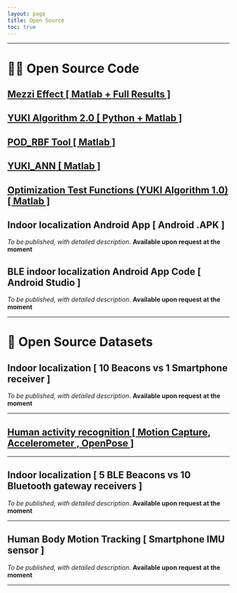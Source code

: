 ```yaml
---
layout: page
title: Open Source
toc: true
---
```


---

# 👨‍💻 Open Source Code

## <a href="https://justpeers.com/" target="_blank"> **Mezzi Effect** [ Matlab + Full Results ] </a>

## <a href="{{site.baseurl}}/posts/Yuki-Algorithm-02"> **YUKI Algorithm 2.0** [ Python + Matlab ] </a>

## <a href="{{site.baseurl}}/posts/POD_RBF"> **POD_RBF Tool** [ Matlab ] </a>

## <a href="{{site.baseurl}}/posts/YUKI_ANN"> **YUKI_ANN** [ Matlab ] </a>

## <a href="{{site.baseurl}}/posts/plugin-optimization-testing"> **Optimization Test Functions (YUKI Algorithm 1.0)** [ Matlab ] </a>

##  Indoor localization **Android App** [ Android .APK ]

*To be published, with detailed description*. **Available upon request at the moment**

## BLE indoor localization **Android App Code** [ Android Studio ]  

*To be published, with detailed description*. **Available upon request at the moment**

---

# 💾 Open Source Datasets

## Indoor localization [ **10 Beacons** vs **1 Smartphone receiver** ]

*To be published, with detailed description*. **Available upon request at the moment**

---

## <a href="{{site.baseurl}}/posts/Human-Activity-Recognition"> Human activity recognition [ **Motion Capture**, **Accelerometer** , **OpenPose** ] </a>

---

## Indoor localization [ **5 BLE Beacons** vs **10 Bluetooth gateway receivers** ]

*To be published, with detailed description*. **Available upon request at the moment**

---

## Human Body Motion Tracking [ **Smartphone IMU sensor** ]

*To be published, with detailed description*. **Available upon request at the moment**

---
